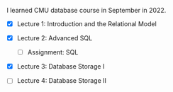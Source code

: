 I learned CMU database course in September in 2022.
- [x] Lecture 1: Introduction and the Relational Model
- [x] Lecture 2: Advanced SQL
  - [ ] Assignment: SQL
- [x] Lecture 3: Database Storage I
- [ ] Lecture 4: Database Storage II


